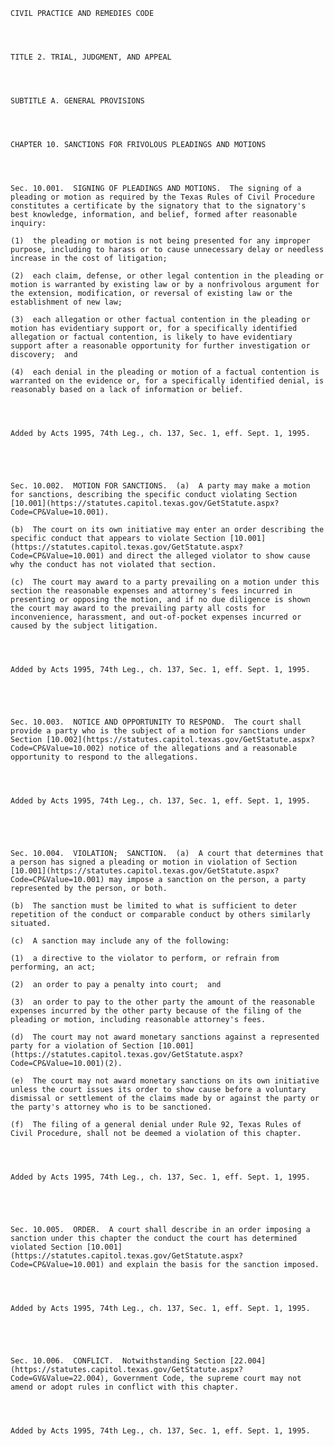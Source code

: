 ﻿
    
    
    	
    					
    
    
    CIVIL PRACTICE AND REMEDIES CODE
    
      
    
    
    TITLE 2. TRIAL, JUDGMENT, AND APPEAL
    
      
    
    
    SUBTITLE A. GENERAL PROVISIONS
    
      
    
    
    CHAPTER 10. SANCTIONS FOR FRIVOLOUS PLEADINGS AND MOTIONS
    
      
    
    
    Sec. 10.001.  SIGNING OF PLEADINGS AND MOTIONS.  The signing of a pleading or motion as required by the Texas Rules of Civil Procedure constitutes a certificate by the signatory that to the signatory's best knowledge, information, and belief, formed after reasonable inquiry:
    
    (1)  the pleading or motion is not being presented for any improper purpose, including to harass or to cause unnecessary delay or needless increase in the cost of litigation;
    
    (2)  each claim, defense, or other legal contention in the pleading or motion is warranted by existing law or by a nonfrivolous argument for the extension, modification, or reversal of existing law or the establishment of new law;
    
    (3)  each allegation or other factual contention in the pleading or motion has evidentiary support or, for a specifically identified allegation or factual contention, is likely to have evidentiary support after a reasonable opportunity for further investigation or discovery;  and
    
    (4)  each denial in the pleading or motion of a factual contention is warranted on the evidence or, for a specifically identified denial, is reasonably based on a lack of information or belief.
    
    
    
    
    Added by Acts 1995, 74th Leg., ch. 137, Sec. 1, eff. Sept. 1, 1995.
    
    
    
    
    
    Sec. 10.002.  MOTION FOR SANCTIONS.  (a)  A party may make a motion for sanctions, describing the specific conduct violating Section [10.001](https://statutes.capitol.texas.gov/GetStatute.aspx?Code=CP&Value=10.001).
    
    (b)  The court on its own initiative may enter an order describing the specific conduct that appears to violate Section [10.001](https://statutes.capitol.texas.gov/GetStatute.aspx?Code=CP&Value=10.001) and direct the alleged violator to show cause why the conduct has not violated that section.
    
    (c)  The court may award to a party prevailing on a motion under this section the reasonable expenses and attorney's fees incurred in presenting or opposing the motion, and if no due diligence is shown the court may award to the prevailing party all costs for inconvenience, harassment, and out-of-pocket expenses incurred or caused by the subject litigation.
    
    
    
    
    Added by Acts 1995, 74th Leg., ch. 137, Sec. 1, eff. Sept. 1, 1995.
    
    
    
    
    
    Sec. 10.003.  NOTICE AND OPPORTUNITY TO RESPOND.  The court shall provide a party who is the subject of a motion for sanctions under Section [10.002](https://statutes.capitol.texas.gov/GetStatute.aspx?Code=CP&Value=10.002) notice of the allegations and a reasonable opportunity to respond to the allegations.
    
    
    
    
    Added by Acts 1995, 74th Leg., ch. 137, Sec. 1, eff. Sept. 1, 1995.
    
    
    
    
    
    Sec. 10.004.  VIOLATION;  SANCTION.  (a)  A court that determines that a person has signed a pleading or motion in violation of Section [10.001](https://statutes.capitol.texas.gov/GetStatute.aspx?Code=CP&Value=10.001) may impose a sanction on the person, a party represented by the person, or both.
    
    (b)  The sanction must be limited to what is sufficient to deter repetition of the conduct or comparable conduct by others similarly situated.
    
    (c)  A sanction may include any of the following:
    
    (1)  a directive to the violator to perform, or refrain from performing, an act;
    
    (2)  an order to pay a penalty into court;  and
    
    (3)  an order to pay to the other party the amount of the reasonable expenses incurred by the other party because of the filing of the pleading or motion, including reasonable attorney's fees.
    
    (d)  The court may not award monetary sanctions against a represented party for a violation of Section [10.001](https://statutes.capitol.texas.gov/GetStatute.aspx?Code=CP&Value=10.001)(2).
    
    (e)  The court may not award monetary sanctions on its own initiative unless the court issues its order to show cause before a voluntary dismissal or settlement of the claims made by or against the party or the party's attorney who is to be sanctioned.
    
    (f)  The filing of a general denial under Rule 92, Texas Rules of Civil Procedure, shall not be deemed a violation of this chapter.
    
    
    
    
    Added by Acts 1995, 74th Leg., ch. 137, Sec. 1, eff. Sept. 1, 1995.
    
    
    
    
    
    Sec. 10.005.  ORDER.  A court shall describe in an order imposing a sanction under this chapter the conduct the court has determined violated Section [10.001](https://statutes.capitol.texas.gov/GetStatute.aspx?Code=CP&Value=10.001) and explain the basis for the sanction imposed.
    
    
    
    
    Added by Acts 1995, 74th Leg., ch. 137, Sec. 1, eff. Sept. 1, 1995.
    
    
    
    
    
    Sec. 10.006.  CONFLICT.  Notwithstanding Section [22.004](https://statutes.capitol.texas.gov/GetStatute.aspx?Code=GV&Value=22.004), Government Code, the supreme court may not amend or adopt rules in conflict with this chapter.
    
    
    
    
    Added by Acts 1995, 74th Leg., ch. 137, Sec. 1, eff. Sept. 1, 1995.
    
    
    
    
    				
